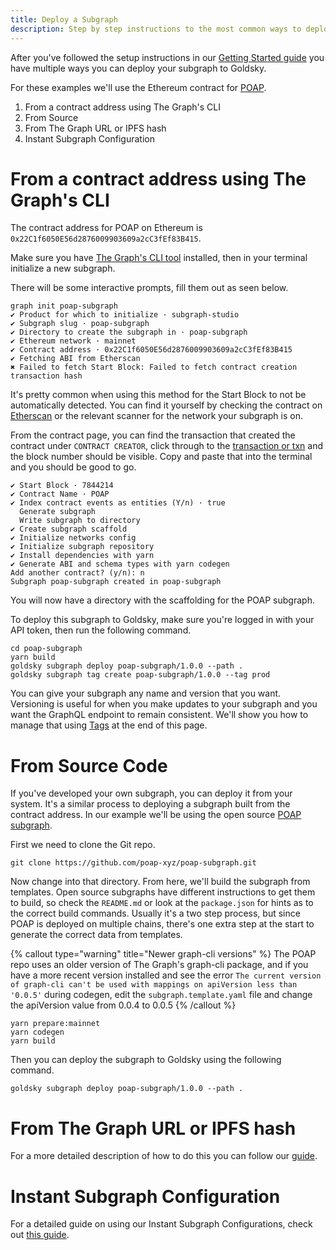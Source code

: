 ```yaml
---
title: Deploy a Subgraph
description: Step by step instructions to the most common ways to deploy your subgraphs
---
```


After you've followed the setup instructions in our [Getting Started guide](/) you have multiple ways you can deploy your subgraph to Goldsky.

For these examples we'll use the Ethereum contract for [POAP](https://poap.xyz).

1. From a contract address using The Graph's CLI
2. From Source
3. From The Graph URL or IPFS hash
4. Instant Subgraph Configuration

# From a contract address using The Graph's CLI

The contract address for POAP on Ethereum is `0x22C1f6050E56d2876009903609a2cC3fEf83B415`.

Make sure you have [The Graph's CLI tool](https://thegraph.com/docs/en/cookbook/quick-start/#2-install-the-graph-cli) installed, then in your terminal initialize a new subgraph.

There will be some interactive prompts, fill them out as seen below.

```shell
graph init poap-subgraph
✔ Product for which to initialize · subgraph-studio
✔ Subgraph slug · poap-subgraph
✔ Directory to create the subgraph in · poap-subgraph
✔ Ethereum network · mainnet
✔ Contract address · 0x22C1f6050E56d2876009903609a2cC3fEf83B415
✔ Fetching ABI from Etherscan
✖ Failed to fetch Start Block: Failed to fetch contract creation transaction hash
```

It's pretty common when using this method for the Start Block to not be automatically detected. You can find it yourself by checking the contract on [Etherscan](https://etherscan.io/address/0x22C1f6050E56d2876009903609a2cC3fEf83B415) or the relevant scanner for the network your subgraph is on.

From the contract page, you can find the transaction that created the contract under `CONTRACT CREATOR`, click through to the [transaction or txn](https://etherscan.io/tx/0xc1522208c1e109ddbdd449125373f4dfb44e2fb9d0feb04a5e6ed5b09875506d) and the block number should be visible. Copy and paste that into the terminal and you should be good to go.

```shell
✔ Start Block · 7844214
✔ Contract Name · POAP
✔ Index contract events as entities (Y/n) · true
  Generate subgraph
  Write subgraph to directory
✔ Create subgraph scaffold
✔ Initialize networks config
✔ Initialize subgraph repository
✔ Install dependencies with yarn
✔ Generate ABI and schema types with yarn codegen
Add another contract? (y/n): n
Subgraph poap-subgraph created in poap-subgraph
```

You will now have a directory with the scaffolding for the POAP subgraph.

To deploy this subgraph to Goldsky, make sure you're logged in with your API token, then run the following command.

```shell
cd poap-subgraph
yarn build
goldsky subgraph deploy poap-subgraph/1.0.0 --path .
goldsky subgraph tag create poap-subgraph/1.0.0 --tag prod
```

You can give your subgraph any name and version that you want. Versioning is useful for when you make updates to your subgraph and you want the GraphQL endpoint to remain consistent. We'll show you how to manage that using [Tags](/subgraphs/tags) at the end of this page.

# From Source Code

If you've developed your own subgraph, you can deploy it from your system. It's a similar process to deploying a subgraph built from the contract address. In our example we'll be using the open source [POAP subgraph](https://github.com/poap-xyz/poap-subgraph).

First we need to clone the Git repo.

```shell
git clone https://github.com/poap-xyz/poap-subgraph.git
```

Now change into that directory. From here, we'll build the subgraph from templates. Open source subgraphs have different instructions to get them to build, so check the `README.md` or look at the `package.json` for hints as to the correct build commands. Usually it's a two step process, but since POAP is deployed on multiple chains, there's one extra step at the start to generate the correct data from templates.

{% callout type="warning" title="Newer graph-cli versions" %}
The POAP repo uses an older version of The Graph's graph-cli package, and if you have a more recent version installed and see the error `The current version of graph-cli can't be used with mappings on apiVersion less than '0.0.5'` during codegen, edit the `subgraph.template.yaml` file and change the apiVersion value from 0.0.4 to 0.0.5
{% /callout %}

```shell
yarn prepare:mainnet
yarn codegen
yarn build
```

Then you can deploy the subgraph to Goldsky using the following command.

```shell
goldsky subgraph deploy poap-subgraph/1.0.0 --path .
```

# From The Graph URL or IPFS hash

For a more detailed description of how to do this you can follow our [guide](/migrate-from-the-graph).

# Instant Subgraph Configuration

For a detailed guide on using our Instant Subgraph Configurations, check out [this guide](/subgraphs/instant-subgraphs).
